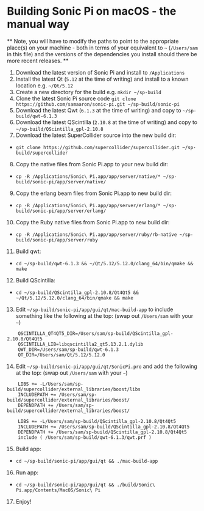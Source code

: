 # Building Sonic Pi on macOS - the manual way

** Note, you will have to modify the paths to point to the appropriate place(s) on your machine - both in terms of your equivalent to `~` (`/Users/sam` in this file) and the versions of the dependencies you install should there be more recent releases. **

1. Download the latest version of Sonic Pi and install to `/Applications`
2. Install the latest Qt (`5.12` at the time of writing) and install to a known location e.g. `~/Qt/5.12`
3. Create a new directory for the build e.g. `mkdir ~/sp-build`
4. Clone the latest Sonic Pi source code `git clone https://github.com/samaaron/sonic-pi.git ~/sp-build/sonic-pi`
5. Download the latest Qwt (`6.1.3` at the time of writing) and copy to `~/sp-build/qwt-6.1.3`
6. Download the latest QScintilla (`2.10.8` at the time of writing) and copy to `~/sp-build/QScintilla_gpl-2.10.8`
7. Download the latest SuperCollider source into the new build dir: 
  - `git clone https://github.com/supercollider/supercollider.git ~/sp-build/supercollider`
8. Copy the native files from Sonic Pi.app to your new build dir: 
  - `cp -R /Applications/Sonic\ Pi.app/app/server/native/* ~/sp-build/sonic-pi/app/server/native/`
9. Copy the erlang beam files from Sonic Pi.app to new build dir: 
  - `cp -R /Applications/Sonic\ Pi.app/app/server/erlang/* ~/sp-build/sonic-pi/app/server/erlang/`
10. Copy the Ruby native files from Sonic Pi.app to new build dir: 
  - `cp -R /Applications/Sonic\ Pi.app/app/server/ruby/rb-native ~/sp-build/sonic-pi/app/server/ruby`
11. Build qwt: 
   - `cd ~/sp-build/qwt-6.1.3 && ~/Qt/5.12/5.12.0/clang_64/bin/qmake && make`
12. Build QScintilla:
   - `cd ~/sp-build/QScintilla_gpl-2.10.8/Qt4Qt5 && ~/Qt/5.12/5.12.0/clang_64/bin/qmake && make`
13. Edit `~/sp-build/sonic-pi/app/gui/qt/mac-build-app` to include something like the following at the top: 
    (swap out `/Users/sam` with your `~`)
```
    QSCINTILLA_QT4QT5_DIR=/Users/sam/sp-build/QScintilla_gpl-2.10.8/Qt4Qt5
    QSCINTILLA_LIB=libqscintilla2_qt5.13.2.1.dylib
    QWT_DIR=/Users/sam/sp-build/qwt-6.1.3
    QT_DIR=/Users/sam/Qt/5.12/5.12.0
```
14. Edit `~/sp-build/sonic-pi/app/gui/qt/SonicPi.pro` and add the following at the top: 
    (swap out `/Users/sam` with your `~`)
```
    LIBS += -L/Users/sam/sp-build/supercollider/external_libraries/boost/libs
    INCLUDEPATH += /Users/sam/sp-build/supercollider/external_libraries/boost/
    DEPENDPATH += /Users/sam/sp-build/supercollider/external_libraries/boost/
     
    LIBS += -L/Users/sam/sp-build/QScintilla_gpl-2.10.8/Qt4Qt5
    INCLUDEPATH += /Users/sam/sp-build/QScintilla_gpl-2.10.8/Qt4Qt5
    DEPENDPATH += /Users/sam/sp-build/QScintilla_gpl-2.10.8/Qt4Qt5
    include ( /Users/sam/sp-build/qwt-6.1.3/qwt.prf )
```


15. Build app: 
  - `cd ~/sp-build/sonic-pi/app/gui/qt && ./mac-build-app`
16. Run app:
  - `cd ~/sp-build/sonic-pi/app/gui/qt && ./build/Sonic\ Pi.app/Contents/MacOS/Sonic\ Pi`  
17. Enjoy!  

   
